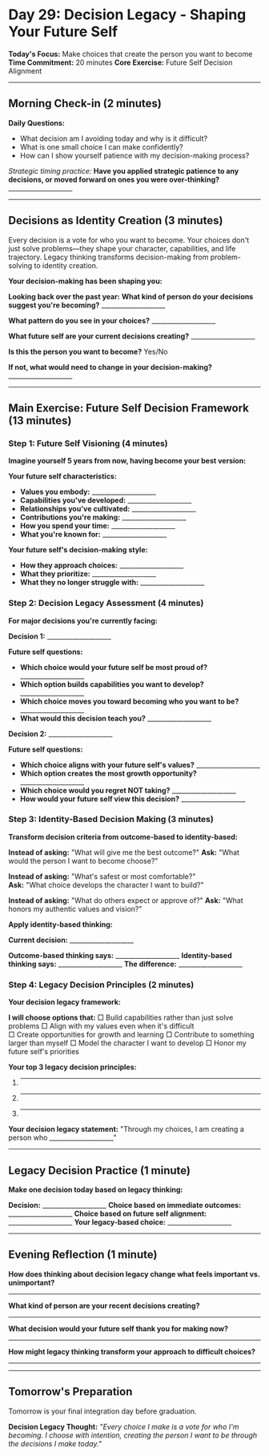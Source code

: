 # Day 29: Decision Legacy - Shaping Your Future Self

**Today's Focus:** Make choices that create the person you want to become
**Time Commitment:** 20 minutes
**Core Exercise:** Future Self Decision Alignment

---

## Morning Check-in (2 minutes)

**Daily Questions:**
- What decision am I avoiding today and why is it difficult?
- What is one small choice I can make confidently?
- How can I show yourself patience with my decision-making process?

*Strategic timing practice:*
**Have you applied strategic patience to any decisions, or moved forward on ones you were over-thinking?** ____________________

---

## Decisions as Identity Creation (3 minutes)

Every decision is a vote for who you want to become. Your choices don't just solve problems—they shape your character, capabilities, and life trajectory. Legacy thinking transforms decision-making from problem-solving to identity creation.

**Your decision-making has been shaping you:**

**Looking back over the past year:**
**What kind of person do your decisions suggest you're becoming?** ____________________

**What pattern do you see in your choices?** ____________________

**What future self are your current decisions creating?** ____________________

**Is this the person you want to become?** Yes/No

**If not, what would need to change in your decision-making?** ____________________

---

## Main Exercise: Future Self Decision Framework (13 minutes)

### Step 1: Future Self Visioning (4 minutes)

**Imagine yourself 5 years from now, having become your best version:**

**Your future self characteristics:**
- **Values you embody:** ____________________
- **Capabilities you've developed:** ____________________
- **Relationships you've cultivated:** ____________________
- **Contributions you're making:** ____________________
- **How you spend your time:** ____________________
- **What you're known for:** ____________________

**Your future self's decision-making style:**
- **How they approach choices:** ____________________
- **What they prioritize:** ____________________
- **What they no longer struggle with:** ____________________

### Step 2: Decision Legacy Assessment (4 minutes)

**For major decisions you're currently facing:**

**Decision 1:** ____________________

**Future self questions:**
- **Which choice would your future self be most proud of?** ____________________
- **Which option builds capabilities you want to develop?** ____________________
- **Which choice moves you toward becoming who you want to be?** ____________________
- **What would this decision teach you?** ____________________

**Decision 2:** ____________________

**Future self questions:**
- **Which choice aligns with your future self's values?** ____________________
- **Which option creates the most growth opportunity?** ____________________
- **Which choice would you regret NOT taking?** ____________________
- **How would your future self view this decision?** ____________________

### Step 3: Identity-Based Decision Making (3 minutes)

**Transform decision criteria from outcome-based to identity-based:**

**Instead of asking:** "What will give me the best outcome?"
**Ask:** "What would the person I want to become choose?"

**Instead of asking:** "What's safest or most comfortable?"  
**Ask:** "What choice develops the character I want to build?"

**Instead of asking:** "What do others expect or approve of?"
**Ask:** "What honors my authentic values and vision?"

**Apply identity-based thinking:**

**Current decision:** ____________________

**Outcome-based thinking says:** ____________________
**Identity-based thinking says:** ____________________
**The difference:** ____________________

### Step 4: Legacy Decision Principles (2 minutes)

**Your decision legacy framework:**

**I will choose options that:**
□ Build capabilities rather than just solve problems
□ Align with my values even when it's difficult  
□ Create opportunities for growth and learning
□ Contribute to something larger than myself
□ Model the character I want to develop
□ Honor my future self's priorities

**Your top 3 legacy decision principles:**
1. ____________________
2. ____________________  
3. ____________________

**Your decision legacy statement:**
"Through my choices, I am creating a person who ____________________"

---

## Legacy Decision Practice (1 minute)

**Make one decision today based on legacy thinking:**

**Decision:** ____________________
**Choice based on immediate outcomes:** ____________________
**Choice based on future self alignment:** ____________________
**Your legacy-based choice:** ____________________

---

## Evening Reflection (1 minute)

**How does thinking about decision legacy change what feels important vs. unimportant?**
____________________

**What kind of person are your recent decisions creating?**
____________________

**What decision would your future self thank you for making now?**
____________________

**How might legacy thinking transform your approach to difficult choices?**
____________________

---

## Tomorrow's Preparation
Tomorrow is your final integration day before graduation.

**Decision Legacy Thought:**
*"Every choice I make is a vote for who I'm becoming. I choose with intention, creating the person I want to be through the decisions I make today."*